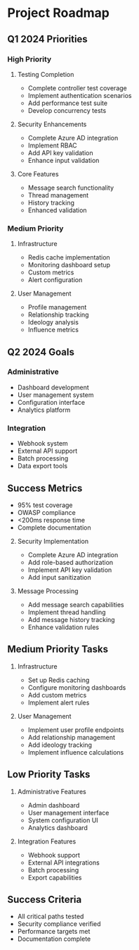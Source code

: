 # Project Roadmap

## Q1 2024 Priorities
### High Priority
1. Testing Completion
   - Complete controller test coverage
   - Implement authentication scenarios
   - Add performance test suite
   - Develop concurrency tests

2. Security Enhancements
   - Complete Azure AD integration
   - Implement RBAC
   - Add API key validation
   - Enhance input validation

3. Core Features
   - Message search functionality
   - Thread management
   - History tracking
   - Enhanced validation

### Medium Priority
1. Infrastructure
   - Redis cache implementation
   - Monitoring dashboard setup
   - Custom metrics
   - Alert configuration

2. User Management
   - Profile management
   - Relationship tracking
   - Ideology analysis
   - Influence metrics

## Q2 2024 Goals
### Administrative
- Dashboard development
- User management system
- Configuration interface
- Analytics platform

### Integration
- Webhook system
- External API support
- Batch processing
- Data export tools

## Success Metrics
- 95% test coverage
- OWASP compliance
- <200ms response time
- Complete documentation

2. Security Implementation
   - Complete Azure AD integration
   - Add role-based authorization
   - Implement API key validation
   - Add input sanitization

3. Message Processing
   - Add message search capabilities
   - Implement thread handling
   - Add message history tracking
   - Enhance validation rules

## Medium Priority Tasks
1. Infrastructure
   - Set up Redis caching
   - Configure monitoring dashboards
   - Add custom metrics
   - Implement alert rules

2. User Management
   - Implement user profile endpoints
   - Add relationship management
   - Add ideology tracking
   - Implement influence calculations

## Low Priority Tasks
1. Administrative Features
   - Admin dashboard
   - User management interface
   - System configuration UI
   - Analytics dashboard

2. Integration Features
   - Webhook support
   - External API integrations
   - Batch processing
   - Export capabilities

## Success Criteria
- All critical paths tested
- Security compliance verified
- Performance targets met
- Documentation complete
